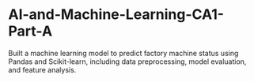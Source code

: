 # AI-and-Machine-Learning-CA1-Part-A
Built a machine learning model to predict factory machine status using Pandas and Scikit-learn, including data preprocessing, model evaluation, and feature analysis.
